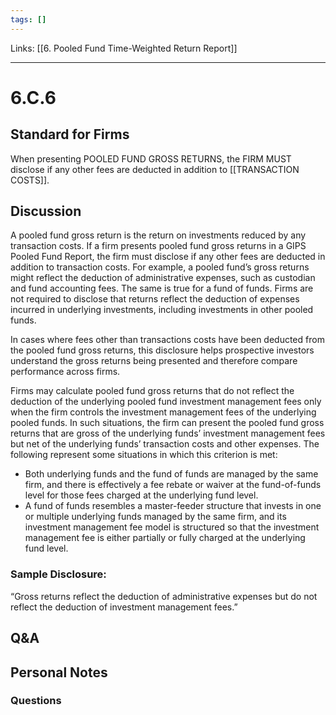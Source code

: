 ```yaml
---
tags: []
---
```

Links: [[6. Pooled Fund Time-Weighted Return Report]]
___
# 6.C.6
## Standard for Firms
When presenting POOLED FUND GROSS RETURNS, the FIRM MUST disclose if any other fees are deducted in addition to [[TRANSACTION COSTS]].
## Discussion
A pooled fund gross return is the return on investments reduced by any transaction costs. If a firm presents pooled fund gross returns in a GIPS Pooled Fund Report, the firm must disclose if any other fees are deducted in addition to transaction costs. For example, a pooled fund’s gross returns might reflect the deduction of administrative expenses, such as custodian and fund accounting fees. The same is true for a fund of funds. Firms are not required to disclose that returns reflect the deduction of expenses incurred in underlying investments, including investments in other pooled funds.

In cases where fees other than transactions costs have been deducted from the pooled fund gross returns, this disclosure helps prospective investors understand the gross returns being presented and therefore compare performance across firms.

Firms may calculate pooled fund gross returns that do not reflect the deduction of the underlying pooled fund investment management fees only when the firm controls the investment management fees of the underlying pooled funds. In such situations, the firm can present the pooled fund gross returns that are gross of the underlying funds’ investment management fees but net of the underlying funds’ transaction costs and other expenses. The following represent some situations in which this criterion is met:
- Both underlying funds and the fund of funds are managed by the same firm, and there is effectively a fee rebate or waiver at the fund-of-funds level for those fees charged at the underlying fund level.
- A fund of funds resembles a master-feeder structure that invests in one or multiple underlying funds managed by the same firm, and its investment management fee model is structured so that the investment management fee is either partially or fully charged at the underlying fund level.
### Sample Disclosure:
“Gross returns reflect the deduction of administrative expenses but do not reflect the deduction of investment management fees.”
## Q&A

## Personal Notes

### Questions